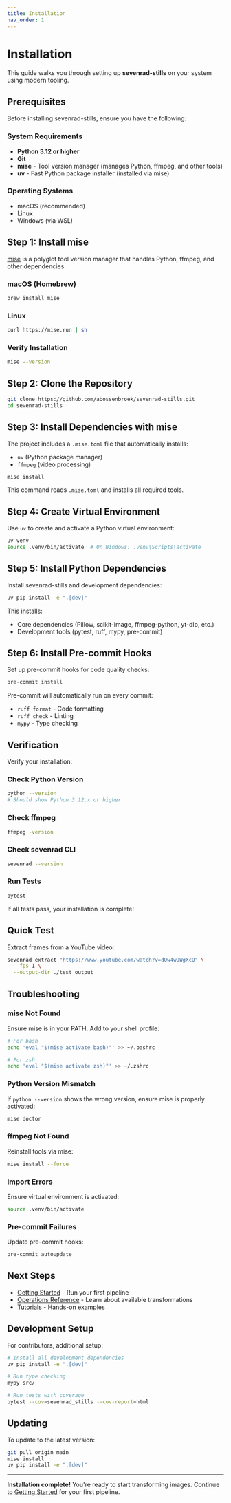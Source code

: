 ```yaml
---
title: Installation
nav_order: 1
---
```


# Installation

This guide walks you through setting up **sevenrad-stills** on your system using modern tooling.

## Prerequisites

Before installing sevenrad-stills, ensure you have the following:

### System Requirements

- **Python 3.12 or higher**
- **Git**
- **mise** - Tool version manager (manages Python, ffmpeg, and other tools)
- **uv** - Fast Python package installer (installed via mise)

### Operating Systems

- macOS (recommended)
- Linux
- Windows (via WSL)

## Step 1: Install mise

[mise](https://mise.jdx.dev/) is a polyglot tool version manager that handles Python, ffmpeg, and other dependencies.

### macOS (Homebrew)

```bash
brew install mise
```

### Linux

```bash
curl https://mise.run | sh
```

### Verify Installation

```bash
mise --version
```

## Step 2: Clone the Repository

```bash
git clone https://github.com/abossenbroek/sevenrad-stills.git
cd sevenrad-stills
```

## Step 3: Install Dependencies with mise

The project includes a `.mise.toml` file that automatically installs:
- `uv` (Python package manager)
- `ffmpeg` (video processing)

```bash
mise install
```

This command reads `.mise.toml` and installs all required tools.

## Step 4: Create Virtual Environment

Use `uv` to create and activate a Python virtual environment:

```bash
uv venv
source .venv/bin/activate  # On Windows: .venv\Scripts\activate
```

## Step 5: Install Python Dependencies

Install sevenrad-stills and development dependencies:

```bash
uv pip install -e ".[dev]"
```

This installs:
- Core dependencies (Pillow, scikit-image, ffmpeg-python, yt-dlp, etc.)
- Development tools (pytest, ruff, mypy, pre-commit)

## Step 6: Install Pre-commit Hooks

Set up pre-commit hooks for code quality checks:

```bash
pre-commit install
```

Pre-commit will automatically run on every commit:
- `ruff format` - Code formatting
- `ruff check` - Linting
- `mypy` - Type checking

## Verification

Verify your installation:

### Check Python Version

```bash
python --version
# Should show Python 3.12.x or higher
```

### Check ffmpeg

```bash
ffmpeg -version
```

### Check sevenrad CLI

```bash
sevenrad --version
```

### Run Tests

```bash
pytest
```

If all tests pass, your installation is complete!

## Quick Test

Extract frames from a YouTube video:

```bash
sevenrad extract "https://www.youtube.com/watch?v=dQw4w9WgXcQ" \
  --fps 1 \
  --output-dir ./test_output
```

## Troubleshooting

### mise Not Found

Ensure mise is in your PATH. Add to your shell profile:

```bash
# For bash
echo 'eval "$(mise activate bash)"' >> ~/.bashrc

# For zsh
echo 'eval "$(mise activate zsh)"' >> ~/.zshrc
```

### Python Version Mismatch

If `python --version` shows the wrong version, ensure mise is properly activated:

```bash
mise doctor
```

### ffmpeg Not Found

Reinstall tools via mise:

```bash
mise install --force
```

### Import Errors

Ensure virtual environment is activated:

```bash
source .venv/bin/activate
```

### Pre-commit Failures

Update pre-commit hooks:

```bash
pre-commit autoupdate
```

## Next Steps

- [Getting Started](getting-started) - Run your first pipeline
- [Operations Reference](operations/compression) - Learn about available transformations
- [Tutorials](tutorials) - Hands-on examples

## Development Setup

For contributors, additional setup:

```bash
# Install all development dependencies
uv pip install -e ".[dev]"

# Run type checking
mypy src/

# Run tests with coverage
pytest --cov=sevenrad_stills --cov-report=html
```

## Updating

To update to the latest version:

```bash
git pull origin main
mise install
uv pip install -e ".[dev]"
```

---

**Installation complete!** You're ready to start transforming images. Continue to [Getting Started](getting-started) for your first pipeline.
